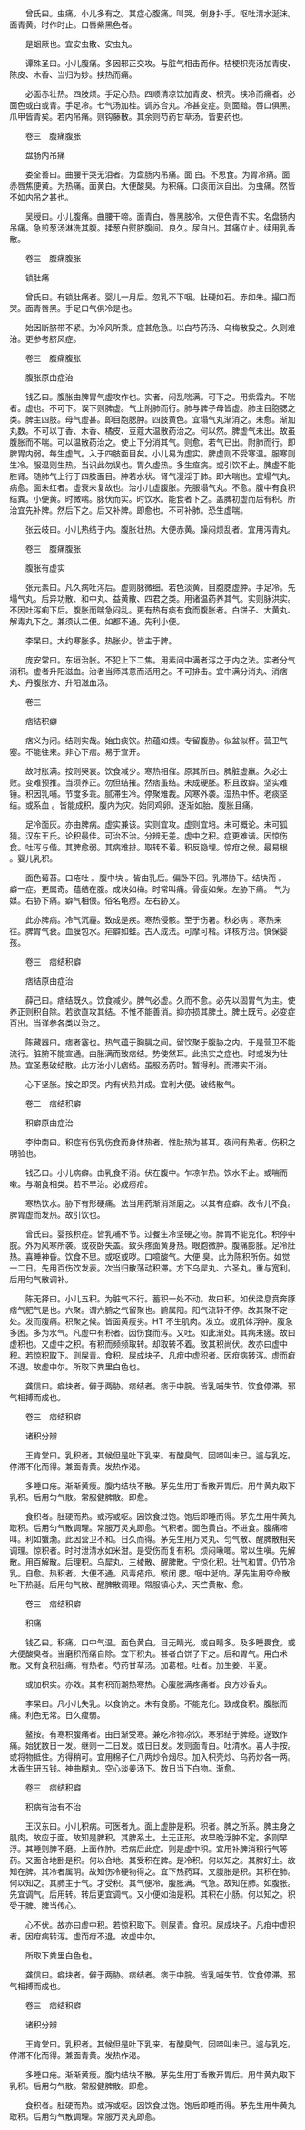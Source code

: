 <!-- { "loadSidebar": true } -->
　　曾氏曰。虫痛。小儿多有之。其症心腹痛。叫哭。倒身扑手。呕吐清水涎沫。面青黄。时作时止。口唇紫黑色者。

　　是蛔厥也。宜安虫散、安虫丸。

　　谭殊圣曰。小儿腹痛。多因邪正交攻。与脏气相击而作。桔梗枳壳汤加青皮、陈皮、木香、当归为妙。挟热而痛。

　　必面赤壮热。四肢烦。手足心热。四顺清凉饮加青皮、枳壳。挟冷而痛者。必面色或白或青。手足冷。七气汤加桂。调苏合丸。冷甚变症。则面黯。唇口俱黑。爪甲皆青矣。若内吊痛。则钩藤散。其余则芍药甘草汤。皆要药也。

　　卷三　腹痛腹胀

　　盘肠内吊痛

　　娄全善曰。曲腰干哭无泪者。为盘肠内吊痛。面 白。不思食。为胃冷痛。面赤唇焦便黄。为热痛。面黄白。大便酸臭。为积痛。口痰而沫自出。为虫痛。然皆不如内吊之甚也。

　　吴绶曰。小儿腹痛。曲腰干啼。面青白。唇黑肢冷。大便色青不实。名盘肠内吊痛。急煎葱汤淋洗其腹。揉葱白熨脐腹间。良久。尿自出。其痛立止。续用乳香散。

　　卷三　腹痛腹胀

　　锁肚痛

　　曾氏曰。有锁肚痛者。婴儿一月后。忽乳不下咽。肚硬如石。赤如朱。撮口而哭。面青唇黑。手足口气俱冷是也。

　　始因断脐带不紧。为冷风所乘。症甚危急。以白芍药汤、乌梅散投之。久则难治。更参考脐风症。

　　卷三　腹痛腹胀

　　腹胀原由症治

　　钱乙曰。腹胀由脾胃气虚攻作也。实者。闷乱喘满。可下之。用紫霜丸。不喘者。虚也。不可下。误下则脾虚。气上附肺而行。肺与脾子母皆虚。肺主目胞腮之类。脾主四肢。母气虚甚。即目胞腮肿。四肢黄色。宜塌气丸渐消之。未愈。渐加丸数。不可以丁香、木香、橘皮、豆蔻大温散药治之。何以然。脾虚气未出。故虽腹胀而不喘。可以温散药治之。使上下分消其气。则愈。若气已出。附肺而行。即脾胃内弱。每生虚气。入于四肢面目矣。小儿易为虚实。脾虚则不受寒温。服寒则生冷。服温则生热。当识此勿误也。胃久虚热。多生疸病。或引饮不止。脾虚不能胜肾。随肺气上行于四肢面目。肿若水状。肾气漫淫于肺。即大喘也。宜塌气丸。病愈。面未红者。虚衰未复故也。治小儿虚腹胀。先服塌气丸。不愈。腹中有食积结粪。小便黄。时微喘。脉伏而实。时饮水。能食者下之。盖脾初虚而后有积。所治宜先补脾。然后下之。后又补脾。即愈也。不可补肺。恐生虚喘。

　　张云岐曰。小儿热结于内。腹胀壮热。大便赤黄。躁闷烦乱者。宜用泻青丸。

　　卷三　腹痛腹胀

　　腹胀有虚实

　　张元素曰。凡久病吐泻后。虚则脉微细。若色淡黄。目胞腮虚肿。手足冷。先塌气丸。后异功散、和中丸、益黄散、四君之类。用诸温药养其气。实则脉洪实。不因吐泻痢下后。腹胀而喘急闷乱。更有热有痰有食而腹胀者。白饼子、大黄丸、解毒丸下之。兼须认二便。如都不通。先利小便。

　　李杲曰。大约寒胀多。热胀少。皆主于脾。

　　庞安常曰。东垣治胀。不犯上下二焦。用素问中满者泻之于内之法。实者分气消积。虚者升阳滋血。治者当师其意而活用之。不可排击。宜中满分消丸、消痞丸、丹腹胀方、升阳滋血汤。

　　卷三

　　痞结积癖

　　痞义为闭。结则实哉。始由痰饮。热蕴如煨。专留腹胁。似盆似杯。营卫气塞。不能往来。非心下痞。易于宣开。

　　故时胀满。按则哭哀。饮食减少。寒热相催。原其所由。脾脏虚羸。久必土败。变难预推。当须养正。勿但结摧。然痞虽结。未成硬胚。积且致癖。坚实难锤。积因乳哺。节度多乖。腻滞生冷。停聚难裁。风寒外袭。湿热中怀。老痰坚结。或系血 。皆能成积。腹内为灾。始同鸡卵。逐渐如胎。腹胀且痛。

　　足冷面灰。亦由脾病。虚实兼该。实则宜攻。虚则宜培。未可概论。未可狐猜。汉东王氏。论积最佳。可治不治。分辨无差。虚中之积。症更难谐。因惊伤食。吐泻与偕。其脾愈弱。其病难排。取转不着。积反隐埋。惊疳之候。最易根 。婴儿乳积。

　　面色莓苔。口疮吐 。腹中块 。皆由乳后。偏卧不回。乳滞胁下。结块而 。 癖一症。更属奇。蕴结在腹。成块如梅。时常叫痛。骨瘦如柴。左胁下痛。 气为媒。右胁下痛。癖气相偎。俗名龟痨。左右胁叉。

　　此亦脾病。冷气沉霾。致成是疾。寒热侵骸。至于伤暑。秋必病 。寒热来往。脾胃气衰。血膜包水。疟癖如蛙。古人成法。可摩可楷。详核方治。慎保婴孩。

　　卷三　痞结积癖

　　痞结原由症治

　　薛己曰。痞结既久。饮食减少。脾气必虚。久而不愈。必先以固胃气为主。使养正则积自除。若欲直攻其结。不惟不能善消。抑亦损其脾土。脾土既亏。必变症百出。当详参各类以治之。

　　陈藏器曰。痞者塞也。热气蕴于胸膈之间。留饮聚于腹胁之内。于是营卫不能流行。脏腑不能宣通。由胀满而致痞结。势使然耳。此热实之症也。时或发为壮热。宜圣惠破结散。此方治小儿痞结。虽服汤药时。暂得利。而滞实不消。

　　心下坚胀。按之即哭。内有伏热并成。宜利大便。破结散气。

　　卷三　痞结积癖

　　积癖原由症治

　　李仲南曰。积症有伤乳伤食而身体热者。惟肚热为甚耳。夜间有热者。伤积之明验也。

　　钱乙曰。小儿病癖。由乳食不消。伏在腹中。乍凉乍热。饮水不止。或喘而嗽。与潮食相类。若不早治。必成痨疳。

　　寒热饮水。胁下有形硬痛。法当用药渐消渐磨之。以其有症癖。故令儿不食。脾胃虚而发热。故引饮也。

　　曾氏曰。婴孩积症。皆乳哺不节。过餐生冷坚硬之物。脾胃不能克化。积停中脘。外为风寒所袭。或夜卧失盖。致头疼面黄身热。眼胞微肿。腹痛膨胀。足冷肚热。喜睡神昏。饮食不思。或呕或哕。口噫酸气。大便 臭。此为陈积所伤。如觉一二日。先用百伤饮发表。次当归散荡动积滞。方下乌犀丸、六圣丸。重与宽利。后用匀气散调补。

　　陈无择曰。小儿五积。为脏气不行。蓄积一处不动。故曰积。如伏梁息贲奔豚痞气肥气是也。六聚。谓六腑之气留聚也。腑属阳。阳气流转不停。故其聚不定一处。发而腹痛。积聚之候。皆面黄瘦劣。HT 不生肌肉。发立。或肌体浮肿。腹急多困。多为水气。凡虚中有积者。因伤食而泻。又吐。如此渐处。其病未瘥。故曰虚积也。又虚中之积。有积而频频取转。却取转不着。致其积尚伏。故亦曰虚中积。若惊积取下。则屎青。食积。屎成块子。凡疳中虚积者。因疳病转泻。虚而疳不退。故虚中尔。所取下粪里白色也。

　　龚信曰。癖块者。僻于两胁。痞结者。痞于中脘。皆乳哺失节。饮食停滞。邪气相搏而成也。

　　卷三　痞结积癖

　　诸积分辨

　　王肯堂曰。乳积者。其候但是吐下乳来。有酸臭气。因啼叫未已。遽与乳吃。停滞不化而得。兼面青黄。发热作渴。

　　多睡口疮。渐渐黄瘦。腹内结块不散。茅先生用丁香散开胃后。用牛黄丸取下乳积。后用匀气散。常服健脾散。即愈。

　　食积者。肚硬而热。或泻或呕。因饮食过饱。饱后即睡而得。茅先生用牛黄丸取积。后用匀气散调理。常服万灵丸即愈。气积者。面色黄白。不进食。腹痛啼叫。利如蟹渤。此因营卫不和。日久而得。茅先生用万灵丸、匀气散、醒脾散相夹调理。惊积者。时时泄清水如米泔。是受伤而复有积。烦闷啾唧。常以生嗔。先解散。用百解散。后理积。乌犀丸、三棱散、醒脾散。宁惊化积。壮气和胃。仍节冷乳。自愈。热积者。大便不通。风毒疮疖。喉闭 腮。咽中涎响。茅先生用夺命散吐下热涎。后用匀气散、醒脾散调理。常服镇心丸、天竺黄散、愈。

　　卷三　痞结积癖

　　积痛

　　钱乙曰。积痛。口中气温。面色黄白。目无睛光。或白睛多。及多睡畏食。或大便酸臭者。当磨积而痛自除。宜下积丸。甚者白饼子下之。后和胃气。用白术散。又有食积肚痛。有热者。芍药甘草汤。加葛根。吐者。加生姜、半夏。

　　或加枳实。亦效。其有积而潮热寒热。心腹胀满疼痛者。良方妙香丸。

　　李杲曰。凡小儿失乳。以食饷之。未有食肠。不能克化。致成食积。腹胀而痛。利色无常。日久瘦弱。

　　鳌按。有寒积腹痛者。由日渐受寒。兼吃冷物凉饮。寒邪结于脾经。遂致作痛。始犹数日一发。继则一二日发。或日日发。发则面青白。吐清水。喜人手按。或将物抵住。方得稍可。宜用棉子仁八两炒令烟尽。加入枳壳炒、乌药炒各一两。木香生研五钱。神曲糊丸。空心淡姜汤下。数日当下白物。渐愈。

　　卷三　痞结积癖

　　积病有治有不治

　　王汉东曰。小儿积病。可医者九。面上虚肿是积。积者。脾之所系。脾主身之肌肉。故应于面。故知是脾积。其脾系土。土无正形。故早晚浮肿不定。多则早浮。其睡则脾不磨。上面作肿。若病后此症。则是虚中积。宜用补脾消积行气等药。又面合地卧是积。何以合地。其受积在脾。是冷积。何以知之。其脾好土。故知在脾。其冷者属阴。故知伤冷硬物得之。宜下热药耳。又腹胀是积。其积在肺。何以知之。其肺主于气。才受积。其气便冷。腹胀满。气急。故知在肺。如腹胀。先宜调气。后用转。转后更宜调气。又小便如油是积。其积在小肠。何以知之。积受于脾。脾当传心。

　　心不伏。故亦曰虚中积。若惊积取下。则屎青。食积。屎成块子。凡疳中虚积者。因疳病转泻。虚而疳不退。故虚中尔。

　　所取下粪里白色也。

　　龚信曰。癖块者。僻于两胁。痞结者。痞于中脘。皆乳哺失节。饮食停滞。邪气相搏而成也。

　　卷三　痞结积癖

　　诸积分辨

　　王肯堂曰。乳积者。其候但是吐下乳来。有酸臭气。因啼叫未已。遽与乳吃。停滞不化而得。兼面青黄。发热作渴。

　　多睡口疮。渐渐黄瘦。腹内结块不散。茅先生用丁香散开胃后。用牛黄丸取下乳积。后用匀气散。常服健脾散。即愈。

　　食积者。肚硬而热。或泻或呕。因饮食过饱。饱后即睡而得。茅先生用牛黄丸取积。后用匀气散调理。常服万灵丸即愈。

